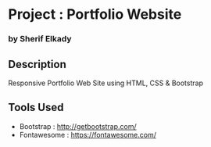 # Project : Portfolio Website
### by Sherif Elkady
## Description
Responsive Portfolio Web Site using HTML, CSS & Bootstrap
## Tools Used
* Bootstrap : http://getbootstrap.com/
* Fontawesome : https://fontawesome.com/
